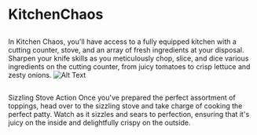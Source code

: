 # KitchenChaos
##
In Kitchen Chaos, you'll have access to a fully equipped kitchen with a cutting counter, stove, and an array of fresh ingredients at your disposal. Sharpen your knife skills as you meticulously chop, slice, and dice various ingredients on the cutting counter, from juicy tomatoes to crisp lettuce and zesty onions.
![Alt Text](https://media3.giphy.com/media/v1.Y2lkPTc5MGI3NjExNDZmODc4ZjdjMDg5MDJkMDg4YzVkZDJjNWFkYWE5NGMwOTIzMzNhZCZlcD12MV9pbnRlcm5hbF9naWZzX2dpZklkJmN0PWc/8q7YZfZNwGt3Ic9I3R/giphy.gif)
##
Sizzling Stove Action
Once you've prepared the perfect assortment of toppings, head over to the sizzling stove and take charge of cooking the perfect patty. Watch as it sizzles and sears to perfection, ensuring that it's juicy on the inside and delightfully crispy on the outside.

